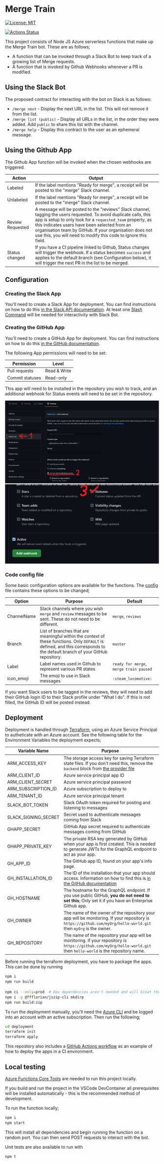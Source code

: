 # Merge Train

[![License: MIT](https://img.shields.io/badge/License-MIT-yellow.svg)](https://opensource.org/licenses/MIT)

[![Actions Status](https://github.com/tohaker/merge-train/workflows/Deployment/badge.svg)](https://github.com/tohaker/merge-train/actions)

This project consists of Node JS Azure serverless functions that make up the Merge Train bot. These are as follows;

- A function that can be invoked through a Slack Bot to keep track of a growing list of Merge requests.
- A function that is invoked by Github Webhooks whenever a PR is modified.

## Using the Slack Bot

The proposed contract for interacting with the bot on Slack is as follows:

- `/merge next` - Display the next URL in the list. This will not remove it from the list.
- `/merge list (public)` - Display all URLs in the list, in the order they were added. Add `public` to share this list with the channel.
- `/merge help` - Display this contract to the user as an ephemeral message.

## Using the Github App

The Github App function will be invoked when the chosen webhooks are triggered.

| Action           | Output                                                                                                                                                                                                                                                                                                                                                          |
| ---------------- | --------------------------------------------------------------------------------------------------------------------------------------------------------------------------------------------------------------------------------------------------------------------------------------------------------------------------------------------------------------- |
| Labeled          | If the label mentions "Ready for merge", a receipt will be posted to the "merge" Slack channel.                                                                                                                                                                                                                                                                 |
| Unlabeled        | If the label mentions "Ready for merge", a receipt will be posted to the "merge" Slack channel.                                                                                                                                                                                                                                                                 |
| Review Requested | A message will be posted to the "reviews" Slack channel, tagging the users requested. To avoid duplicate calls, this app is setup to only look for a `requested_team` property, as this indicates users have been selected from an organisation team by GitHub. If your organisation does not use this, you will need to modify this code to ignore this field. |
| Status changed   | If you have a CI pipeline linked to Github, Status changes will trigger the webhook. If a status becomes `success` and applies to the default branch (see Configuration below), it will trigger the next PR in the list to be merged.                                                                                                                           |

## Configuration

### Creating the Slack App

You'll need to create a Slack App for deployment. You can find instructions on how to do this [in the Slack API documentation](https://api.slack.com/). At least one [Slash Command](https://api.slack.com/interactivity/slash-commands) will be needed for interactivity with Slack Bot.

### Creating the GitHub App

You'll need to create a GitHub App for deployment. You can find instructions on how to do this [in the GitHub documentation](https://docs.github.com/en/developers/apps/creating-a-github-app).

The following App permissions will need to be set:

| Permission      | Level        |
| --------------- | ------------ |
| Pull requests   | Read & Write |
| Commit statuses | Read-only    |

This app will need to be installed in the repository you wish to track, and an additional webhook for Status events will need to be set in the repository.

[![](docs/ghapp_1.png)](docs/ghapp_1.png)
[![](docs/ghapp_2.png)](docs/ghapp_2.png)

### Code config file

Some basic configuration options are available for the functions. The [config](common/config.ts) file contains these options to be changed;

| Option      | Purpose                                                                                                                                                                      | Default                                 |
| ----------- | ---------------------------------------------------------------------------------------------------------------------------------------------------------------------------- | --------------------------------------- |
| ChannelName | Slack channels where you wish `merge` and `review` messages to be sent. These do not need to be different.                                                                   | `merge`, `reviews`                      |
| Branch      | List of branches that are meaningful within the context of these functions. Only `DEFAULT` is defined, and this corresponds to the default branch of your GitHub repository. | `master`                                |
| Label       | Label names used in Github to represent various PR states                                                                                                                    | `ready for merge`, `merge train paused` |
| icon_emoji  | The emoji to use in Slack messages                                                                                                                                           | `:steam_locomotive:`                    |

If you want Slack users to be tagged in the reviews, they will need to add their GitHub login ID to their Slack profile under "What I do". If this is not filled, the GitHub ID will be posted instead.

## Deployment

Deployment is handled through [Terraform](terraform.io), using an Azure Service Principal to autheticate with an Azure account. See the following table for the Environment Variables the deployment expects;

| Variable Name        | Purpose                                                                                                                                                                                                                                |
| -------------------- | -------------------------------------------------------------------------------------------------------------------------------------------------------------------------------------------------------------------------------------- |
| ARM_ACCESS_KEY       | The storage access key for saving Terraform state files. If you don't need this, remove the `backend` block from [the provider file](deployment/provider.tf)                                                                           |
| ARM_CLIENT_ID        | Azure service principal app ID                                                                                                                                                                                                         |
| ARM_CLIENT_SECRET    | Azure service principal password                                                                                                                                                                                                       |
| ARM_SUBSCRIPTION_ID  | Azure subscription to deploy to                                                                                                                                                                                                        |
| ARM_TENANT_ID        | Azure service principal tenant                                                                                                                                                                                                         |
| SLACK_BOT_TOKEN      | Slack OAuth token required for posting and listening to messages                                                                                                                                                                       |
| SLACK_SIGNING_SECRET | Secret used to authenticate messages coming from Slack                                                                                                                                                                                 |
| GHAPP_SECRET         | GitHub App secret required to authenticate messages coming from GitHub                                                                                                                                                                 |
| GHAPP_PRIVATE_KEY    | The private RSA key generated by GitHub when your app is first created. This is needed to generate JWTs for the GraphQL endpoint to act as your app.                                                                                   |
| GH_APP_ID            | The GitHub app ID, found on your app's info page.                                                                                                                                                                                      |
| GH_INSTALLATION_ID   | The ID of the installation that your app should access. Information on how to find this is [in the GitHub documentation](https://docs.github.com/en/developers/apps/authenticating-with-github-apps#authenticating-as-an-installation) |
| GH_HOSTNAME          | The hostname for the GraphQL endpoint. If you use public GitHub, **you do not need to set this**; Only set it if you have an Enterprise Github app.                                                                                    |
| GH_OWNER             | The name of the owner of the repository your app will be monitoring. If your repository is `https://github.com/myOrg/hello-world.git` then `myOrg` is the owner.                                                                       |
| GH_REPOSITORY        | The name of the repository your app will be monitoring. If your repository is `https://github.com/myOrg/hello-world.git` then `hello-world` is the repository name.                                                                    |

Before running the terraform deployment, you have to package the apps. This can be done by running

```bash
npm i
npm run build

npm ci --only=prod  # Dev dependencies aren't needed and will bloat the function zip files
npm i -g @ffflorian/jszip-cli mkdirp
npm run build:zip
```

To run the deployment manually, you'll need the [Azure CLI](https://docs.microsoft.com/en-us/cli/azure/install-azure-cli) and be logged into an account with an active subscription. Then run the following;

```bash
cd deployment
terraform init
terraform apply
```

This repostory also includes a [GitHub Actions workflow](.github/workflows/deploy.yml) as an example of how to deploy the apps in a CI environment.

## Local testing

[Azure Functions Core Tools](https://docs.microsoft.com/en-us/azure/azure-functions/functions-run-local) are needed to run this project locally.

If you build and run the project in the VSCode DevContainer all prerequisites will be installed automatically - this is the recommended method of development.

To run the function locally;

```bash
npm i
npm start
```

This will install all dependencies and begin running the function on a random port. You can then send POST requests to interact with the bot.

Unit tests are also available to run with

```bash
npm t
```
